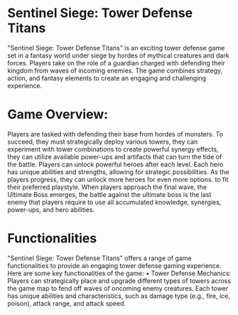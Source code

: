 # Sentinel Siege: Tower Defense Titans
"Sentinel Siege: Tower Defense Titans" is an exciting tower defense game set in a fantasy
world under siege by hordes of mythical creatures and dark forces. Players take on the role of a
guardian charged with defending their kingdom from waves of incoming enemies. The game
combines strategy, action, and fantasy elements to create an engaging and challenging experience.

# Game Overview:
Players are tasked with defending their base from hordes of monsters. To succeed, they
must strategically deploy various towers, they can experiment with tower combinations to create
powerful synergy effects, they can utilize available power-ups and artifacts that can turn the tide
of the battle. Players can unlock powerful heroes after each level. Each hero has unique abilities
and strengths, allowing for strategic possibilities. As the players progress, they can unlock more
heroes for even more options. to fit their preferred playstyle.
When players approach the final wave, the Ultimate Boss emerges, the battle against the
ultimate boss is the last enemy that players require to use all accumulated knowledge, synergies,
power-ups, and hero abilities.


# Functionalities

"Sentinel Siege: Tower Defense Titans" offers a range of game functionalities to provide an
engaging tower defense gaming experience. Here are some key functionalities of the game:
• Tower Defense Mechanics: Players can strategically place and upgrade different types of
towers across the game map to fend off waves of oncoming enemy creatures. Each tower
has unique abilities and characteristics, such as damage type (e.g., fire, ice, poison), attack
range, and attack speed.
